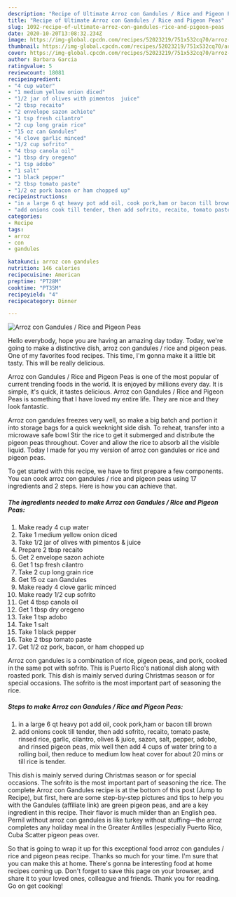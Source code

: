 ```yaml
---
description: "Recipe of Ultimate Arroz con Gandules / Rice and Pigeon Peas"
title: "Recipe of Ultimate Arroz con Gandules / Rice and Pigeon Peas"
slug: 1092-recipe-of-ultimate-arroz-con-gandules-rice-and-pigeon-peas
date: 2020-10-20T13:08:32.234Z
image: https://img-global.cpcdn.com/recipes/52023219/751x532cq70/arroz-con-gandules-rice-and-pigeon-peas-recipe-main-photo.jpg
thumbnail: https://img-global.cpcdn.com/recipes/52023219/751x532cq70/arroz-con-gandules-rice-and-pigeon-peas-recipe-main-photo.jpg
cover: https://img-global.cpcdn.com/recipes/52023219/751x532cq70/arroz-con-gandules-rice-and-pigeon-peas-recipe-main-photo.jpg
author: Barbara Garcia
ratingvalue: 5
reviewcount: 18081
recipeingredient:
- "4 cup water"
- "1 medium yellow onion diced"
- "1/2 jar of olives with pimentos  juice"
- "2 tbsp recaito"
- "2 envelope sazon achiote"
- "1 tsp fresh cilantro"
- "2 cup long grain rice"
- "15 oz can Gandules"
- "4 clove garlic minced"
- "1/2 cup sofrito"
- "4 tbsp canola oil"
- "1 tbsp dry oregeno"
- "1 tsp adobo"
- "1 salt"
- "1 black pepper"
- "2 tbsp tomato paste"
- "1/2 oz pork bacon or ham chopped up"
recipeinstructions:
- "in a large 6 qt heavy pot add oil, cook pork,ham or bacon till brown"
- "add onions cook till tender, then add sofrito, recaito, tomato paste, rinsed rice, garlic, cilantro, olives &amp; juice, sazon, salt, pepper, adobo, and rinsed pigeon peas, mix well then add 4 cups of water bring to a rolling boil, then reduce to medium low heat cover for about 20 mins or till rice is tender."
categories:
- Recipe
tags:
- arroz
- con
- gandules

katakunci: arroz con gandules 
nutrition: 146 calories
recipecuisine: American
preptime: "PT28M"
cooktime: "PT35M"
recipeyield: "4"
recipecategory: Dinner

---
```



![Arroz con Gandules / Rice and Pigeon Peas](https://img-global.cpcdn.com/recipes/52023219/751x532cq70/arroz-con-gandules-rice-and-pigeon-peas-recipe-main-photo.jpg)

Hello everybody, hope you are having an amazing day today. Today, we're going to make a distinctive dish, arroz con gandules / rice and pigeon peas. One of my favorites food recipes. This time, I'm gonna make it a little bit tasty. This will be really delicious.

Arroz con Gandules / Rice and Pigeon Peas is one of the most popular of current trending foods in the world. It is enjoyed by millions every day. It is simple, it's quick, it tastes delicious. Arroz con Gandules / Rice and Pigeon Peas is something that I have loved my entire life. They are nice and they look fantastic.

Arroz con gandules freezes very well, so make a big batch and portion it into storage bags for a quick weeknight side dish. To reheat, transfer into a microwave safe bowl Stir the rice to get it submerged and distribute the pigeon peas throughout. Cover and allow the rice to absorb all the visible liquid. Today I made for you my version of arroz con gandules or rice and pigeon peas.


To get started with this recipe, we have to first prepare a few components. You can cook arroz con gandules / rice and pigeon peas using 17 ingredients and 2 steps. Here is how you can achieve that.

<!--inarticleads1-->

##### The ingredients needed to make Arroz con Gandules / Rice and Pigeon Peas:

1. Make ready 4 cup water
1. Take 1 medium yellow onion diced
1. Take 1/2 jar of olives with pimentos &amp; juice
1. Prepare 2 tbsp recaito
1. Get 2 envelope sazon achiote
1. Get 1 tsp fresh cilantro
1. Take 2 cup long grain rice
1. Get 15 oz can Gandules
1. Make ready 4 clove garlic minced
1. Make ready 1/2 cup sofrito
1. Get 4 tbsp canola oil
1. Get 1 tbsp dry oregeno
1. Take 1 tsp adobo
1. Take 1 salt
1. Take 1 black pepper
1. Take 2 tbsp tomato paste
1. Get 1/2 oz pork, bacon, or ham chopped up


Arroz con gandules is a combination of rice, pigeon peas, and pork, cooked in the same pot with sofrito. This is Puerto Rico&#39;s national dish along with roasted pork. This dish is mainly served during Christmas season or for special occasions. The sofrito is the most important part of seasoning the rice. 

<!--inarticleads2-->

##### Steps to make Arroz con Gandules / Rice and Pigeon Peas:

1. in a large 6 qt heavy pot add oil, cook pork,ham or bacon till brown
1. add onions cook till tender, then add sofrito, recaito, tomato paste, rinsed rice, garlic, cilantro, olives &amp; juice, sazon, salt, pepper, adobo, and rinsed pigeon peas, mix well then add 4 cups of water bring to a rolling boil, then reduce to medium low heat cover for about 20 mins or till rice is tender.


This dish is mainly served during Christmas season or for special occasions. The sofrito is the most important part of seasoning the rice. The complete Arroz con Gandules recipe is at the bottom of this post (Jump to Recipe), but first, here are some step-by-step pictures and tips to help you with the Gandules (affiliate link) are green pigeon peas, and are a key ingredient in this recipe. Their flavor is much milder than an English pea. Pernil without arroz con gandules is like turkey without stuffing—the arroz completes any holiday meal in the Greater Antilles (especially Puerto Rico, Cuba Scatter pigeon peas over. 

So that is going to wrap it up for this exceptional food arroz con gandules / rice and pigeon peas recipe. Thanks so much for your time. I'm sure that you can make this at home. There's gonna be interesting food at home recipes coming up. Don't forget to save this page on your browser, and share it to your loved ones, colleague and friends. Thank you for reading. Go on get cooking!

